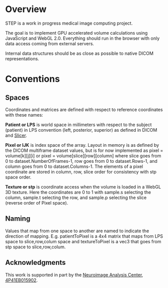 # Overview

STEP is a work in progress medical image computing project.

The goal is to implement GPU accelerated volume calculations using
JavaScript and WebGL 2.0.  Everything should run in the browser
with only data access coming from external servers.

Internal data structures should be as close as possible
to native DICOM representations.

# Conventions

## Spaces

Coordinates and matrices are defined with respect to reference coordinates
with these names:

**Patient or LPS** is world space in millimeters with respect to the subject (patient)
in LPS convention (left, posterior, superior) as defined in DICOM and
[Slicer](https://www.slicer.org/wiki/Coordinate_systems).

**Pixel or IJK** is index space of the array.  Layout in memory is as
defined by the DICOM multiframe dataset values, but is for now
implemented as pixel = volume[k][j][i] or pixel = volume[slice][row][column] where
slice goes from 0 to dataset.NumberOfFrames-1,
row goes from 0 to dataset.Rows-1, and
column goes from 0 to dataset.Columns-1.  The elements of
a pixel coordinate are stored in column, row, slice order
for consistency with stp space order.

**Texture or stp** is coordinate access when the volume is loaded
in a WebGL 3D texture.  Here the coordinates are 0 to 1 with
sample.s selecting the column, sample.t selecting the row, and
sample.p selecting the slice (reverse order of Pixel space).

## Naming

Values that map from one space to another are named to indicate
the direction of mapping.  E.g. patientToPixel is a 4x4 matrix
that maps from LPS space to slice,row,colum space and textureToPixel
is a vec3 that goes from stp space to slice,row,colum.

## Acknowledgments
This work is supported in part by the [Neuroimage Analysis Center, 4P41EB015902](https://projectreporter.nih.gov/project_info_description.cfm?aid=9115586&icde=31485398).
